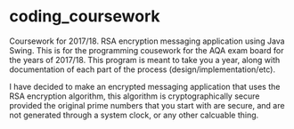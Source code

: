# coding_coursework
Coursework for 2017/18. RSA encryption messaging application using Java Swing.
This is for the programming cousework for the AQA exam board for the years of 2017/18. This program is meant to take you a year, along with documentation of each part of the process (design/implementation/etc).

I have decided to make an encrypted messaging application that uses the RSA encryption algorithm, this algorithm is cryptographically secure provided the original prime numbers that you start with are secure, and are not generated through a system clock, or any other calcuable thing.
